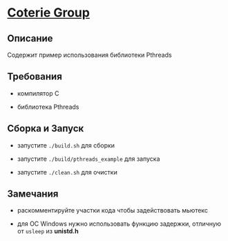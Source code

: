 # [Coterie Group](http://coterie.group)

## Описание

Содержит пример использования библиотеки Pthreads

## Требования

* компилятор C

* библиотека Pthreads


## Сборка и Запуск

* запустите `./build.sh` для сборки

* запустите `./build/pthreads_example` для запуска

* запустите `./clean.sh` для очистки

## Замечания

* раскомментируйте участки кода чтобы задействовать мьютекс

* для ОС Windows нужно использовать функцию задержки, отличную от `usleep` из **unistd.h**
